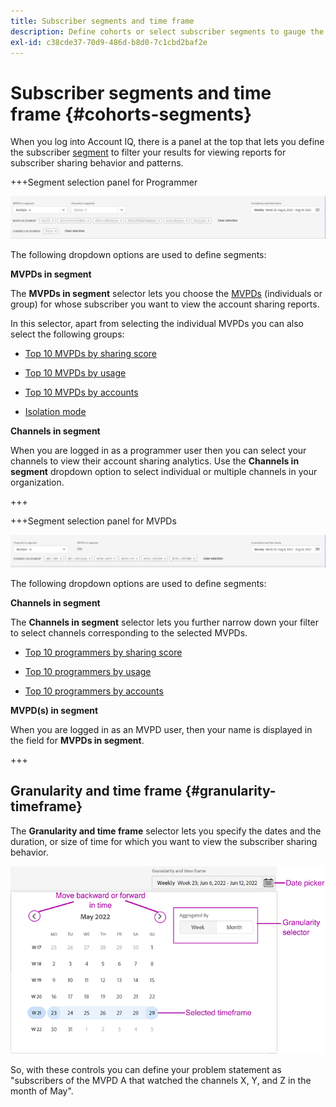 ```yaml
---
title: Subscriber segments and time frame
description: Define cohorts or select subscriber segments to gauge the account sharing possibilities and patterns of your channel viewers to use graphical tools and reports in Account IQ.
exl-id: c38cde37-70d9-486d-b8d0-7c1cbd2baf2e
---
```


# Subscriber segments and time frame {#cohorts-segments}

When you log into Account IQ, there is a panel at the top that lets you define the subscriber [segment](/help/AccountIQ/product-concepts.md#segment-segmet-def) to filter your results for viewing reports for subscriber sharing behavior and patterns.

<!--![](assets/segment-timeframe-panel.png)-->

+++Segment selection panel for Programmer

![](assets/segment-panel-programmer.png)

<!--![](assets/filter-panel.png)-->

The following dropdown options are used to define segments:

**MVPDs in segment**

The **MVPDs in segment** selector lets you choose the [MVPDs](/help/AccountIQ/product-concepts.md#mvpd-def) (individuals or group) for whose subscriber you want to view the account sharing reports.

In this selector, apart from selecting the individual MVPDs you can also select the following groups:

*   [Top 10 MVPDs by sharing score](/help/AccountIQ/product-concepts.md#top-mvpds-def)

*   [Top 10 MVPDs by usage](/help/AccountIQ/product-concepts.md#top-mvpds-def)

*   [Top 10 MVPDs by accounts](/help/AccountIQ/product-concepts.md#top-mvpds-def)

*   [Isolation mode](/help/AccountIQ/isolation-mode.md)

**Channels in segment**

When you are logged in as a programmer user then you can select your channels to view their account sharing analytics. Use the **Channels in segment** dropdown option to select individual or multiple channels in your organization.

+++

+++Segment selection panel for MVPDs

![](assets/segment-panel-mvpd.png)

The following dropdown options are used to define segments:

**Channels in segment**

The **Channels in segment** selector lets you further narrow down your filter to select channels corresponding to the selected MVPDs.

*   [Top 10 programmers by sharing score](/help/AccountIQ/product-concepts.md#top-mvpds-def)

*   [Top 10 programmers by usage](/help/AccountIQ/product-concepts.md#top-mvpds-def)

*   [Top 10 programmers by accounts](/help/AccountIQ/product-concepts.md#top-mvpds-def)

**MVPD(s) in segment**

When you are logged in as an MVPD user, then your name is displayed in the field for **MVPDs in segment**.

+++




  <!--For example, you can define your segment as the "subscribers of the MVPD A that watched the channels X, Y, and Z".-->

  

## Granularity and time frame {#granularity-timeframe}
  
  The **Granularity and time frame** selector lets you specify the dates and the duration, or size of time for which you want to view the subscriber sharing behavior.

  ![Granularity and timeframe](assets/granularity-timeframe-weekwise.png)
  
So, with these controls you can define your problem statement as "subscribers of the MVPD A that watched the channels X, Y, and Z in the month of May".


